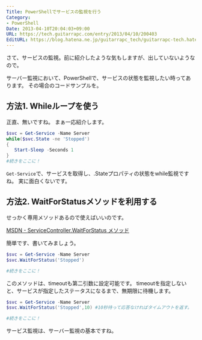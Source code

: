 ```yaml
---
Title: PowerShellでサービスの監視を行う
Category:
- PowerShell
Date: 2013-04-10T20:04:03+09:00
URL: https://tech.guitarrapc.com/entry/2013/04/10/200403
EditURL: https://blog.hatena.ne.jp/guitarrapc_tech/guitarrapc-tech.hatenablog.com/atom/entry/6802418398340690576
---
```



さて、サービスの監視。前に紹介したような気もしますが、出していないようなので。

サーバー監視において、PowerShellで、サービスの状態を監視したい時ってあります。
その場合のコードサンプルを。

## 方法1. Whileループを使う

正直、無いですね。
まぁ一応紹介します。


```ps1
$svc = Get-Service -Name Server
while($svc.State -ne 'Stopped')
{
   Start-Sleep -Seconds 1
}
#続きをここに！
```

`Get-Service`で、サービスを取得し、.Stateプロパティの状態をwhile監視ですね。
実に面白くないです。

## 方法2. WaitForStatusメソッドを利用する

せっかく専用メソッドあるので使えばいいのです。

[MSDN - ServiceController.WaitForStatus メソッド](http://msdn.microsoft.com/ja-jp/library/system.serviceprocess.servicecontroller.waitforstatus(v=vs.80).aspx)

簡単です、書いてみましょう。

```ps1
$svc = Get-Service -Name Server
$svc.WaitForStatus('Stopped')

#続きをここに！
```

このメソッドは、timeoutも第二引数に設定可能です。
timeoutを指定しないと、サービスが指定したステータスになるまで、無期限に待機します。

```ps1
$svc = Get-Service -Name Server
$svc.WaitForStatus('Stopped',10) #10秒待って応答なければタイムアウトを返す。

#続きをここに！
```

サービス監視は、サーバー監視の基本ですね。
